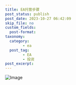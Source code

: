 ```yaml
---
title: EA托管步骤
post_status: publish
post_date: 2023-10-27 06:42:09
skip_file: no
custom_fields: 
  post-format: 
taxonomy:
  category:
        - ea
  post_tag:
        - EA
        - 投资
post_excerpt: 
---
```

![Image](https://images.unsplash.com/photo-1665581688232-de69dbcc2ffc?ixlib=rb-4.0.3&q=85&fm=jpg&crop=entropy&cs=srgb)